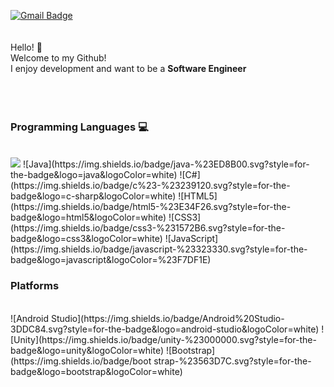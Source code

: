 [![Gmail Badge](https://img.shields.io/badge/Gmail-D14836?style=flat&logo=Gmail&logoColor=white)](mailto:chanhokim9848@gmail.com)     
<br>  
Hello! :wave:  
Welcome to my Github!  
I enjoy development and want to be a **Software Engineer**  
<br>  
<br>  
### Programming Languages 💻
<br>  
<img src="https://img.shields.io/badge/Python-3766AB?style=flat-square&logo=Python&logoColor=white" img src="https://img.shields.io/badge/java-%23ED8B00.svg?style=for-the-badge&logo=java&logoColor=white"/>
![Java](https://img.shields.io/badge/java-%23ED8B00.svg?style=for-the-badge&logo=java&logoColor=white)
![C#](https://img.shields.io/badge/c%23-%23239120.svg?style=for-the-badge&logo=c-sharp&logoColor=white)  
![HTML5](https://img.shields.io/badge/html5-%23E34F26.svg?style=for-the-badge&logo=html5&logoColor=white)  
![CSS3](https://img.shields.io/badge/css3-%231572B6.svg?style=for-the-badge&logo=css3&logoColor=white)  
![JavaScript](https://img.shields.io/badge/javascript-%23323330.svg?style=for-the-badge&logo=javascript&logoColor=%23F7DF1E)

### Platforms
<br>  
![Android Studio](https://img.shields.io/badge/Android%20Studio-3DDC84.svg?style=for-the-badge&logo=android-studio&logoColor=white)
![Unity](https://img.shields.io/badge/unity-%23000000.svg?style=for-the-badge&logo=unity&logoColor=white)
![Bootstrap](https://img.shields.io/badge/boot
strap-%23563D7C.svg?style=for-the-badge&logo=bootstrap&logoColor=white)




